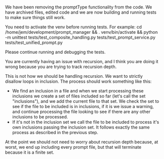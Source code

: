 We have been removing the promptType functionality from the code. We have archived files, edited code and we are now building and running tests to make sure things still work.

You need to activate the venv before running tests. For example:
cd /home/jem/development/prompt_manager && . venv/bin/activate && python -m unittest tests/test_composite_handling.py tests/test_prompt_service.py tests/test_unified_prompt.py

Please continue running and debugging the tests.

You are currently having an issue with recursion, and I think you are doing it wrong because you are trying to track recursion depth.

This is not how we should be handling recursion. We want to strictly disallow loops in inclusion. The process should work something like this:
* We find an inclusion in a file and when we start processing these inclusions we create a set of files included so far (let's call the set "inclusions"), and we add the current file to that set. We check the set to see if the file to be included is in inclusions, if it is we issue a warning, and continue processing the file looking to see if there are any other inclusions to be processed.
* If it's not in the inclusion set we call the file to be included to process it's own inclusions passing the inclusion set. It follows exactly the same process as described in the previous step.

At the point we should not need to worry about recursion depth because, at worst, we end up including every prompt file, but that will terminate because it is a finite set.


